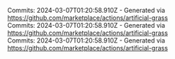 Commits: 2024-03-07T01:20:58.910Z - Generated via https://github.com/marketplace/actions/artificial-grass
<br>
Commits: 2024-03-07T01:20:58.910Z - Generated via https://github.com/marketplace/actions/artificial-grass
<br>
Commits: 2024-03-07T01:20:58.910Z - Generated via https://github.com/marketplace/actions/artificial-grass
<br>

